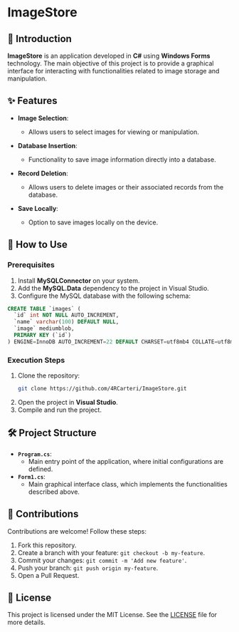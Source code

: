 ﻿# ImageStore

## 📖 Introduction
**ImageStore** is an application developed in **C#** using **Windows Forms** technology. The main objective of this project is to provide a graphical interface for interacting with functionalities related to image storage and manipulation.

## ✨ Features
- **Image Selection**:
  - Allows users to select images for viewing or manipulation.
  
- **Database Insertion**:
  - Functionality to save image information directly into a database.

- **Record Deletion**:
  - Allows users to delete images or their associated records from the database.

- **Save Locally**:
  - Option to save images locally on the device.

## 🚀 How to Use
### Prerequisites
1. Install **MySQLConnector** on your system.
2. Add the **MySQL.Data** dependency to the project in Visual Studio.
3. Configure the MySQL database with the following schema:

```sql
CREATE TABLE `images` (
  `id` int NOT NULL AUTO_INCREMENT,
  `name` varchar(100) DEFAULT NULL,
  `image` mediumblob,
  PRIMARY KEY (`id`)
) ENGINE=InnoDB AUTO_INCREMENT=22 DEFAULT CHARSET=utf8mb4 COLLATE=utf8mb4_0900_ai_ci;
```

### Execution Steps
1. Clone the repository:
   ```bash
   git clone https://github.com/4RCarteri/ImageStore.git
   ```
2. Open the project in **Visual Studio**.
4. Compile and run the project.

## 🛠 Project Structure
- **`Program.cs`**:
  - Main entry point of the application, where initial configurations are defined.
- **`Form1.cs`**:
  - Main graphical interface class, which implements the functionalities described above.

## 🤝 Contributions
Contributions are welcome! Follow these steps:
1. Fork this repository.
2. Create a branch with your feature: `git checkout -b my-feature`.
3. Commit your changes: `git commit -m 'Add new feature'`.
4. Push your branch: `git push origin my-feature`.
5. Open a Pull Request.

## 📄 License
This project is licensed under the MIT License. See the [LICENSE](LICENSE) file for more details.